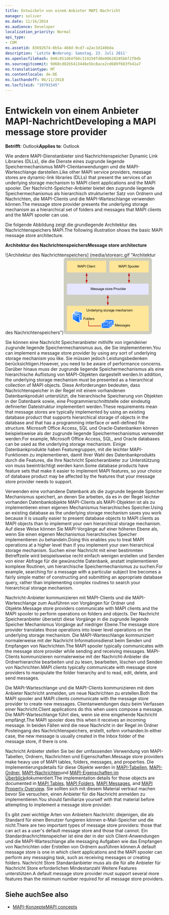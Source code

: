 ```yaml
---
title: Entwickeln von einem Anbieter MAPI-Nachricht
manager: soliver
ms.date: 11/16/2014
ms.audience: Developer
localization_priority: Normal
api_type:
- COM
ms.assetid: 83692674-0b5a-468d-9cd7-a2ac3d140bda
description: 'Letzte �nderung: Samstag, 23. Juli 2011'
ms.openlocfilehash: 040c851d64f60c319250fd0e08620285b6f2f0db
ms.sourcegitcommit: 9d60cd82b5413446e5bc8ace2cd689f683fb41a7
ms.translationtype: MT
ms.contentlocale: de-DE
ms.lasthandoff: 06/11/2018
ms.locfileid: "19791545"
---
```

# <a name="developing-a-mapi-message-store-provider"></a><span data-ttu-id="bde37-103">Entwickeln von einem Anbieter MAPI-Nachricht</span><span class="sxs-lookup"><span data-stu-id="bde37-103">Developing a MAPI message store provider</span></span>
  
<span data-ttu-id="bde37-104">**Betrifft**: Outlook</span><span class="sxs-lookup"><span data-stu-id="bde37-104">**Applies to**: Outlook</span></span> 
  
<span data-ttu-id="bde37-105">Wie andere MAPI-Dienstanbieter sind Nachrichtenspeicher Dynamic Link Libraries (DLLs), die die Dienste eines zugrunde liegende Speichermechanismus MAPI-Clientanwendungen und die MAPI-Warteschlange darstellen.</span><span class="sxs-lookup"><span data-stu-id="bde37-105">Like other MAPI service providers, message stores are dynamic-link libraries (DLLs) that present the services of an underlying storage mechanism to MAPI client applications and the MAPI spooler.</span></span> <span data-ttu-id="bde37-106">Der Nachricht-Speicher-Anbieter bietet den zugrunde liegende Speichermechanismus als hierarchisch strukturierter Satz von Ordnern und Nachrichten, die MAPI-Clients und die MAPI-Warteschlange verwenden können.</span><span class="sxs-lookup"><span data-stu-id="bde37-106">The message store provider presents the underlying storage mechanism as a hierarchical set of folders and messages that MAPI clients and the MAPI spooler can use.</span></span>
  
<span data-ttu-id="bde37-107">Die folgende Abbildung zeigt die grundlegende Architektur des Nachrichtenspeichers MAPI.</span><span class="sxs-lookup"><span data-stu-id="bde37-107">The following illustration shows the basic MAPI message store architecture.</span></span>
  
<span data-ttu-id="bde37-108">**Architektur des Nachrichtenspeichers**</span><span class="sxs-lookup"><span data-stu-id="bde37-108">**Message store architecture**</span></span>
  
<span data-ttu-id="bde37-109">![Architektur des Nachrichtenspeichers] (media/storearc.gif "Architektur des Nachrichtenspeichers")</span><span class="sxs-lookup"><span data-stu-id="bde37-109">![Message store architecture](media/storearc.gif "Message store architecture")</span></span>
  
<span data-ttu-id="bde37-110">Sie können eine Nachricht Speicheranbieter mithilfe von irgendeiner zugrunde liegende Speichermechanismus aus, die Sie implementieren.</span><span class="sxs-lookup"><span data-stu-id="bde37-110">You can implement a message store provider by using any sort of underlying storage mechanism you like.</span></span> <span data-ttu-id="bde37-111">Sie müssen jedoch Leistungsbedenken berücksichtigen.</span><span class="sxs-lookup"><span data-stu-id="bde37-111">However, you need to be aware of performance concerns.</span></span> <span data-ttu-id="bde37-112">Darüber hinaus muss der zugrunde liegende Speichermechanismus als eine hierarchische Auflistung von MAPI-Objekten dargestellt werden.</span><span class="sxs-lookup"><span data-stu-id="bde37-112">In addition, the underlying storage mechanism must be presented as a hierarchical collection of MAPI objects.</span></span> <span data-ttu-id="bde37-113">Diese Anforderungen bedeuten, dass Nachrichtenspeicher in der Regel mit einem vorhandenen Datenbankprodukt unterstützt, die hierarchische Speicherung von Objekten in der Datenbank sowie, eine Programmierschnittstelle oder eindeutig definierter Dateistruktur implementiert werden.</span><span class="sxs-lookup"><span data-stu-id="bde37-113">These requirements mean that message stores are typically implemented by using an existing database product that supports hierarchical storage of objects in the database and that has a programming interface or well-defined file structure.</span></span> <span data-ttu-id="bde37-114">Microsoft Office Access, SQL und Oracle-Datenbanken können beispielsweise als der zugrunde liegende Speichermechanismus verwendet werden.</span><span class="sxs-lookup"><span data-stu-id="bde37-114">For example, Microsoft Office Access, SQL, and Oracle databases can be used as the underlying storage mechanism.</span></span> <span data-ttu-id="bde37-115">Einige Datenbankprodukte haben Featuregruppen, mit die leichter MAPI-Funktionen zu implementieren, damit Ihrer Wahl des Datenbankprodukts durch die Features, die Ihre Nachricht Speicheranbieter zur Unterstützung von muss beeinträchtigt werden kann.</span><span class="sxs-lookup"><span data-stu-id="bde37-115">Some database products have feature sets that make it easier to implement MAPI features, so your choice of database product may be affected by the features that your message store provider needs to support.</span></span>
  
<span data-ttu-id="bde37-116">Verwenden eine vorhandene Datenbank als die zugrunde liegende Speicher Mechanismus speichert, an denen Sie arbeiten, da es in der Regel leichter vorhanden Datenbankobjekte MAPI-Clients als MAPI-Objekten ist als zu implementieren einen eigenen Mechanismus hierarchisches Speicher.</span><span class="sxs-lookup"><span data-stu-id="bde37-116">Using an existing database as the underlying storage mechanism saves you work because it is usually easier to present database objects to MAPI clients as MAPI objects than to implement your own hierarchical storage mechanism.</span></span> <span data-ttu-id="bde37-117">Auf diese Weise können Sie MAPI-Vorgänge auf einer höheren Ebene als, wenn Sie einen eigenen Mechanismus hierarchisches Speicher implementieren zu behandeln.</span><span class="sxs-lookup"><span data-stu-id="bde37-117">Doing this enables you to treat MAPI operations at a higher level than if you implement your own hierarchical storage mechanism.</span></span> <span data-ttu-id="bde37-118">Suchen einer Nachricht mit einer bestimmten Betreffzeile wird beispielsweise recht einfach wenigen erstellen und Senden von einer Abfrage für die gewünschte Datenbank, anstatt implementieren komplexe Routinen, um hierarchische Speichermechanismus zu suchen.</span><span class="sxs-lookup"><span data-stu-id="bde37-118">For example, searching for a message with a particular subject line becomes a fairly simple matter of constructing and submitting an appropriate database query, rather than implementing complex routines to search your hierarchical storage mechanism.</span></span>
  
<span data-ttu-id="bde37-119">Nachricht-Anbieter kommunizieren mit MAPI-Clients und die MAPI-Warteschlange zum Ausführen von Vorgängen für Ordner und Objekte.</span><span class="sxs-lookup"><span data-stu-id="bde37-119">Message store providers communicate with MAPI clients and the MAPI spooler to perform operations on folders and objects.</span></span> <span data-ttu-id="bde37-120">Der Nachricht Speicheranbieter übersetzt diese Vorgänge in die zugrunde liegende Speicher Mechanismus Vorgänge auf niedriger Ebene.</span><span class="sxs-lookup"><span data-stu-id="bde37-120">The message store provider translates those operations into lower level operations on the underlying storage mechanism.</span></span> <span data-ttu-id="bde37-121">Die MAPI-Warteschlange kommuniziert normalerweise mit der Nachricht Informationsdienst beim Senden und Empfangen von Nachrichten.</span><span class="sxs-lookup"><span data-stu-id="bde37-121">The MAPI spooler typically communicates with the message store provider while sending and receiving messages.</span></span> <span data-ttu-id="bde37-122">MAPI-Clients kommunizieren normalerweise mit der Nachricht-Anbieter die Ordnerhierarchie bearbeiten und zu lesen, bearbeiten, löschen und Senden von Nachrichten.</span><span class="sxs-lookup"><span data-stu-id="bde37-122">MAPI clients typically communicate with message store providers to manipulate the folder hierarchy and to read, edit, delete, and send messages.</span></span>
  
<span data-ttu-id="bde37-123">Die MAPI-Warteschlange und die MAPI-Clients kommunizieren mit dem Anbieter Nachricht anmelden, um neue Nachrichten zu erstellen.</span><span class="sxs-lookup"><span data-stu-id="bde37-123">Both the MAPI spooler and MAPI clients communicate with the message store provider to create new messages.</span></span> <span data-ttu-id="bde37-124">Clientanwendungen dazu beim Verfassen einer Nachricht.</span><span class="sxs-lookup"><span data-stu-id="bde37-124">Client applications do this when users compose a message.</span></span> <span data-ttu-id="bde37-125">Die MAPI-Warteschlange führt dies, wenn sie eine eingehende Nachricht empfängt.</span><span class="sxs-lookup"><span data-stu-id="bde37-125">The MAPI spooler does this when it receives an incoming message.</span></span> <span data-ttu-id="bde37-126">In beiden Fällen wird die neue Nachricht in der Regel im Ordner Posteingang des Nachrichtenspeichers, erstellt, sofern vorhanden.</span><span class="sxs-lookup"><span data-stu-id="bde37-126">In either case, the new message is usually created in the Inbox folder of the message store, if there is one.</span></span>
  
<span data-ttu-id="bde37-127">Nachricht Anbieter stellen Sie bei der umfassenden Verwendung von MAPI-Tabellen, Ordnern, Nachrichten und Eigenschaften.</span><span class="sxs-lookup"><span data-stu-id="bde37-127">Message store providers make heavy use of MAPI tables, folders, messages, and properties.</span></span> <span data-ttu-id="bde37-128">Die Implementierungsdetails für diese Objekte werden in [MAPI-Tabellen](mapi-tables.md), [MAPI-Ordner](mapi-folders.md), [MAPI-Nachrichten](mapi-messages.md)und [MAPI-Eigenschaften im Überblick](mapi-property-overview.md)dokumentiert.</span><span class="sxs-lookup"><span data-stu-id="bde37-128">The implementation details for those objects are documented in [MAPI Tables](mapi-tables.md), [MAPI Folders](mapi-folders.md), [MAPI Messages](mapi-messages.md), and [MAPI Property Overview](mapi-property-overview.md).</span></span> <span data-ttu-id="bde37-129">Sie sollten sich mit diesem Material vertraut machen bevor Sie versuchen, einen Anbieter für die Nachricht anmelden zu implementieren.</span><span class="sxs-lookup"><span data-stu-id="bde37-129">You should familiarize yourself with that material before attempting to implement a message store provider.</span></span>
  
<span data-ttu-id="bde37-130">Es gibt zwei wichtige Arten von Anbietern Nachricht: diejenigen, die als Standard für einen Benutzer fungieren können e-Mail-Speicher und die nicht.</span><span class="sxs-lookup"><span data-stu-id="bde37-130">There are two important types of message store providers: those that can act as a user's default message store and those that cannot.</span></span> <span data-ttu-id="bde37-131">Ein Standardnachrichtenspeicher ist eine der in der sich Client-Anwendungen und die MAPI-Warteschlange alle messaging Aufgaben wie das Empfangen von Nachrichten oder Erstellen von Ordnern ausführen können.</span><span class="sxs-lookup"><span data-stu-id="bde37-131">A default message store is one in which client applications and the MAPI spooler can perform any messaging task, such as receiving messages or creating folders.</span></span> <span data-ttu-id="bde37-132">Nachricht Store Standardanbieter muss als die für alle Anbieter für Nachricht Store erforderlichen Mindestanzahl Weitere Features unterstützen.</span><span class="sxs-lookup"><span data-stu-id="bde37-132">A default message store provider must support several more features than the minimum number required for all message store providers.</span></span>
  
## <a name="see-also"></a><span data-ttu-id="bde37-133">Siehe auch</span><span class="sxs-lookup"><span data-stu-id="bde37-133">See also</span></span>

- [<span data-ttu-id="bde37-134">MAPI-Konzepte</span><span class="sxs-lookup"><span data-stu-id="bde37-134">MAPI concepts</span></span>](mapi-concepts.md)

